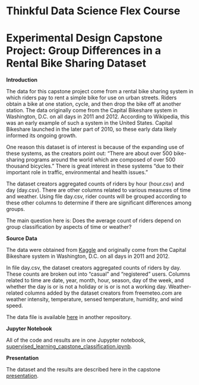 # Thinkful Data Science Flex Course
# Experimental Design Capstone Project: Group Differences in a Rental Bike Sharing Dataset

**Introduction**

The data for this capstone project come from a rental bike sharing system in which riders pay to rent a simple bike for use on urban streets. Riders obtain a bike at one station, cycle, and then drop the bike off at another station. The data originally come from the Capital Bikeshare system in Washington, D.C. on all days in 2011 and 2012. According to Wikipedia, this was an early example of such a system in the United States. Capital Bikeshare launched in the later part of 2010, so these early data likely informed its ongoing growth.

One reason this dataset is of interest is because of the expanding use of these systems, as the creators point out: “There are about over 500 bike-sharing programs around the world which are composed of over 500 thousand bicycles.” There is great interest in these systems “due to their important role in traffic, environmental and health issues.”

The dataset creators aggregated counts of riders by hour (hour.csv) and day (day.csv). There are other columns related to various measures of time and weather. Using file day.csv, rider counts will be grouped according to these other columns to determine if there are significant differences among groups. 

The main question here is: Does the average count of riders depend on group classification by aspects of time or weather?

**Source Data**

The data were obtained from [Kaggle](https://www.kaggle.com/imakash3011/rental-bike-sharing) and originally come from the Capital Bikeshare system in Washington, D.C. on all days in 2011 and 2012.

In file day.csv, the dataset creators aggregated counts of riders by day. These counts are broken out into “casual” and “registered” users. Columns related to time are date, year, month, hour, season, day of the week, and whether the day is or is not a holiday or is or is not a working day. Weather-related columns added by the dataset creators from freemeteo.com are weather intensity, temperature, sensed temperature, humidity, and wind speed.

The data file is available [here](https://github.com/JosephMartin610/thinkful_data_science_flex_data_files/blob/main/day.csv) in another repository.

**Jupyter Notebook**

All of the code and results are in one Jupypter notebook, [supervised_learning_capstone_classification.ipynb](https://github.com/JosephMartin610/thinkful_data_science_flex_capstone_bike_sharing/blob/main/rental_bike_sharing_report.ipynb).

**Presentation**

The dataset and the results are described here in the capstone [presentation](https://github.com/JosephMartin610/thinkful_data_science_flex_capstone_bike_sharing/blob/main/rental_bike_sharing_report.pdf).
